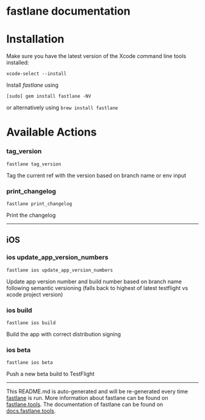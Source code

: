 fastlane documentation
================
# Installation

Make sure you have the latest version of the Xcode command line tools installed:

```
xcode-select --install
```

Install _fastlane_ using
```
[sudo] gem install fastlane -NV
```
or alternatively using `brew install fastlane`

# Available Actions
### tag_version
```
fastlane tag_version
```
Tag the current ref with the version based on branch name or env input
### print_changelog
```
fastlane print_changelog
```
Print the changelog

----

## iOS
### ios update_app_version_numbers
```
fastlane ios update_app_version_numbers
```
Update app version number and build number based on branch name following semantic versioning (falls back to highest of latest testflight vs xcode project version)
### ios build
```
fastlane ios build
```
Build the app with correct distribution signing
### ios beta
```
fastlane ios beta
```
Push a new beta build to TestFlight

----

This README.md is auto-generated and will be re-generated every time [fastlane](https://fastlane.tools) is run.
More information about fastlane can be found on [fastlane.tools](https://fastlane.tools).
The documentation of fastlane can be found on [docs.fastlane.tools](https://docs.fastlane.tools).
